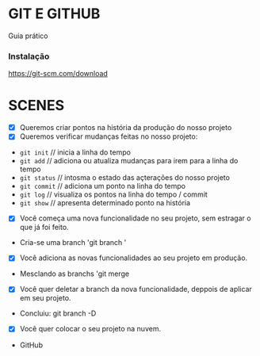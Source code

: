# GIT E GITHUB
 
Guia prático

### Instalação

https://git-scm.com/download

# SCENES

- [x] Queremos criar pontos na história da produção do nosso projeto
- [x] Queremos verificar mudanças feitas no nosso projeto:

- `git init` // inicia a linha do tempo
- `git add` // adiciona ou atualiza mudanças para irem para a linha do tempo
- `git status` // intosma o estado das açterações do nosso projeto
- `git commit` // adiciona um ponto na linha do tempo
- `git log` // visualiza os pontos na linha do tempo / commit
- `git show` // apresenta determinado ponto na história

- [x] Você começa uma nova funcionalidade no seu projeto, sem estragar o que já foi feito.

- Cria-se uma branch 'git branch <branch>'

- [x] Você adiciona as novas funcionalidades ao seu projeto em produção.

- Mesclando as branchs 'git merge <branch>

- [x] Você quer deletar a branch da nova funcionalidade, deppois de aplicar em seu projeto.
        
- Concluiu: git branch -D <branch>

- [x] Você quer colocar o seu projeto na nuvem.

- GitHub